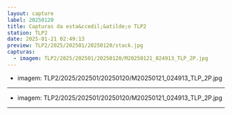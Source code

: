 ```yaml
---
layout: capture
label: 20250120
title: Capturas da esta&ccedil;&atilde;o TLP2
station: TLP2
date: 2025-01-21 02:49:13
preview: TLP2/2025/202501/20250120/stack.jpg
capturas:
  - imagem: TLP2/2025/202501/20250120/M20250121_024913_TLP_2P.jpg
---
```

  - imagem: TLP2/2025/202501/20250120/M20250121_024913_TLP_2P.jpg
---
  - imagem: TLP2/2025/202501/20250120/M20250121_024913_TLP_2P.jpg
---
